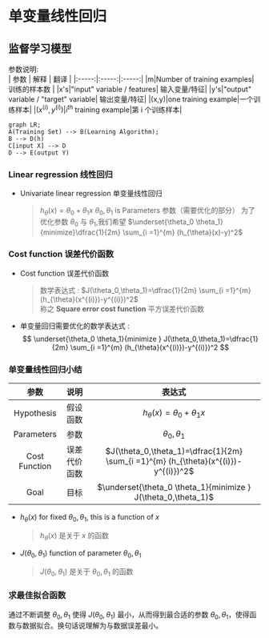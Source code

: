 # 单变量线性回归
## 监督学习模型
参数说明:  
| 参数 | 解释 | 翻译 |
|:-----:|:-----:|:-----:|
|m|Number of training examples| 训练的样本数 |
|x's|"input" variable / features| 输入变量/特征|
|y's|"output" variable / "target" variable| 输出变量/特征|
|(x,y)|one training example|一个训练样本|
|$(x^{(i)},y^{(i)})$|$i^{th}$ training example|第 i 个训练样本|

```mermaid
graph LR;
A(Training Set) --> B(Learning Algorithm);
B --> D(h)
C[input X] --> D
D --> E(output Y) 
```

### Linear regression 线性回归
* Univariate linear regression 单变量线性回归
    > $h_{\theta}(x) = \theta_0 + \theta_1 x$ 
    > $\theta_0,\theta_1$ is Parameters 参数（需要优化的部分）
    > 为了优化参数 $\theta_0$ 与 $\theta_1$,我们希望 $\underset{\theta_0 \theta_1}{minimize}\dfrac{1}{2m} \sum_{i =1}^{m} (h_{\theta}(x)-y)^2$

### Cost function 误差代价函数 
* Cost function 误差代价函数
    > 数学表达式 : $J(\theta_0,\theta_1)=\dfrac{1}{2m} \sum_{i =1}^{m} (h_{\theta}(x^{(i)})-y^{(i)})^2$  
    > 称之 **Square error cost function** 平方误差代价函数

* 单变量回归需要优化的数学表达式 : 
  $$ \underset{\theta_0 \theta_1}{minimize } J(\theta_0,\theta_1)=\dfrac{1}{2m} \sum_{i =1}^{m} (h_{\theta}(x^{(i)})-y^{(i)})^2 $$

### 单变量线性回归小结
| 参数 | 说明 | 表达式|
|:--:|:--:|:--:|
|Hypothesis|假设函数|$h_{\theta}(x) = \theta_0 + \theta_1 x$|
|Parameters|参数|$\theta_0,\theta_1$|
|Cost Function|误差代价函数|$J(\theta_0,\theta_1)=\dfrac{1}{2m} \sum_{i =1}^{m} (h_{\theta}(x^{(i)})-y^{(i)})^2$|
|Goal|目标|$\underset{\theta_0 \theta_1}{minimize } J(\theta_0,\theta_1)$|

* $h_\theta(x)$ for fixed $\theta_0,\theta_1$, this is a function of $x$  
    > $h_\theta(x)$ 是关于 $x$ 的函数
* $J(\theta_0,\theta_1)$ function of parameter $\theta_0,\theta_1$  
    > $J(\theta_0,\theta_1)$ 是关于 $\theta_0,\theta_1$ 的函数
### 求最佳拟合函数
通过不断调整 $\theta_0,\theta_1$ 使得 $J(\theta_0,\theta_1)$ 最小，从而得到最合适的参数 $\theta_0,\theta_1$，使得函数与数据拟合。换句话说理解为与数据误差最小。

